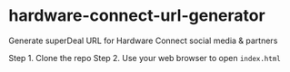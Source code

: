 # hardware-connect-url-generator
Generate superDeal URL for Hardware Connect social media &amp; partners

Step 1. Clone the repo
Step 2. Use your web browser to open `index.html`
